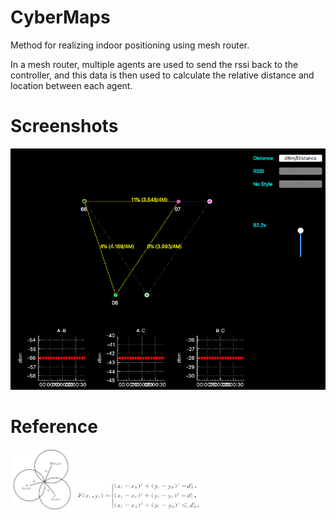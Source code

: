 # CyberMaps

Method for realizing indoor positioning using mesh router.

In a mesh router, multiple agents are used to send the rssi back to the controller, and this data is then used to calculate the relative distance and location between each agent.

# Screenshots

![image](https://github.com/Chien-Mu/CyberMaps/blob/master/resource/3.png)

# Reference

<img src="https://github.com/Chien-Mu/CyberMaps/blob/master/resource/1.png" width="20%" height="20%" />
<img src="https://github.com/Chien-Mu/CyberMaps/blob/master/resource/2.png" width="40%" height="40%" />
